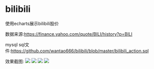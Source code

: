 # bilibili
使用echarts展示bilibili股价

数据来源:https://finance.yahoo.com/quote/BILI/history?p=BILI

mysql sql文件:https://github.com/wantao666/bilibili/blob/master/bilibili_action.sql

效果截图:
<img src="https://github.com/wantao666/bilibili/blob/master/result/1.png"/>
<img src="https://github.com/wantao666/bilibili/blob/master/result/2.png"/>
<img src="https://github.com/wantao666/bilibili/blob/master/result/3.png"/>
<img src="https://github.com/wantao666/bilibili/blob/master/result/4.png"/>


